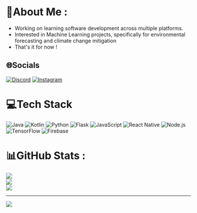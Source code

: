 # 💫About Me :
- Working on learning software development across multiple platforms.
- Interested in Machine Learning projects, specifically for environmental forecasting and climate change mitigation
- That's it for now !

## 🌐Socials
[![Discord](https://img.shields.io/badge/Discord-%237289DA.svg?logo=discord&logoColor=white)](htttps://discord.gg/shreydesai_06#0367) [![Instagram](https://img.shields.io/badge/Instagram-%23E4405F.svg?logo=Instagram&logoColor=white)](https://instagram.com/shrey.desai06) 

# 💻Tech Stack
![Java](https://img.shields.io/badge/java-%23ED8B00.svg?style=for-the-badge&logo=java&logoColor=white) 
![Kotlin](https://img.shields.io/badge/kotlin-%230095D5.svg?style=for-the-badge&logo=kotlin&logoColor=white) 
![Python](https://img.shields.io/badge/python-3670A0?style=for-the-badge&logo=python&logoColor=ffdd54) 
![Flask](https://img.shields.io/badge/flask-%23000.svg?style=for-the-badge&logo=flask&logoColor=white) 
![JavaScript](https://img.shields.io/badge/javascript-%23323330.svg?style=for-the-badge&logo=javascript&logoColor=%23F7DF1E)
![React Native](https://img.shields.io/badge/react_native-%2320232a.svg?style=for-the-badge&logo=react&logoColor=%2361DAFB)
![Node.js](https://img.shields.io/badge/node.js-6DA55F?style=for-the-badge&logo=node.js&logoColor=white)
![TensorFlow](https://img.shields.io/badge/TensorFlow-%23FF6F00.svg?style=for-the-badge&logo=TensorFlow&logoColor=white)
![Firebase](https://img.shields.io/badge/firebase-%23039BE5.svg?style=for-the-badge&logo=firebase)

# 📊GitHub Stats : 
![](https://github-readme-stats.vercel.app/api?username=ShreyD06&theme=monokai&hide_border=true&include_all_commits=true&count_private=true)<br/> ![](https://github-readme-streak-stats.herokuapp.com/?user=ShreyD06&theme=monokai&hide_border=true)<br/> ![](https://github-readme-stats.vercel.app/api/top-langs/?username=ShreyD06&theme=monokai&hide_border=true&include_all_commits=true&count_private=true&layout=compact)

---
[![](https://visitcount.itsvg.in/api?id=ShreyD06&icon=9&color=3)](https://visitcount.itsvg.in)
